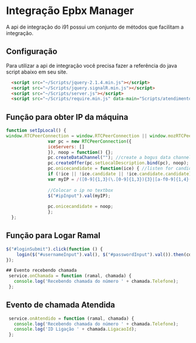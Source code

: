 # Integração Epbx Manager

A api de integração do i91 possui um conjunto de métodos que facilitam a integração. 


## Configuração

Para utilizar a api de integração você precisa fazer a referência do java script abaixo em seu site.


```html
  <script src="~/Scripts/jquery-2.1.4.min.js"></script>
  <script src="~/Scripts/jquery.signalR.min.js"></script>
  <script src="~/Scripts/server.js"></script>
  <script src="~/Scripts/require.min.js" data-main="Scripts/atendimentoService.js"></script>

```

## Função para obter IP da máquina
```javascript
function setIpLocal() {
window.RTCPeerConnection = window.RTCPeerConnection || window.mozRTCPeerConnection || window.webkitRTCPeerConnection;
                var pc = new RTCPeerConnection({
                iceServers: []
                }), noop = function() {};
                pc.createDataChannel(""); //create a bogus data channel
                pc.createOffer(pc.setLocalDescription.bind(pc), noop); // create offer and set local description
                pc.onicecandidate = function(ice) { //listen for candidate events
                if (!ice || !ice.candidate || !ice.candidate.candidate) return;
                var myIP = /([0-9]{1,3}(\.[0-9]{1,3}){3}|[a-f0-9]{1,4}(:[a-f0-9]{1,4}){7})/.exec(ice.candidate.candidate)[1];
 
                //Colocar o ip no textbox
                $("#ipInput").val(myIP);
 
                pc.onicecandidate = noop;
                };
  };
```


## Função para Logar Ramal
```javascript
$("#loginSubmit").click(function () {  
    login($("#usernameInput").val(), $("#passwordInput").val()).then(conectarSignalR).catch(loginError);
});
```

```javascript
## Evento recebendo chamada
 service.onChamada = function (ramal, chamada) {
   console.log('Recebendo chamada do número ' + chamada.Telefone);
 };
 ```
 
## Evento de chamada Atendida
```javascript
 service.onAtendido = function (ramal, chamada) {
   console.log('Recebendo chamada do número ' + chamada.Telefone);
   console.log('ID Ligação ' + chamada.LigacaoId);
 };
 ```



